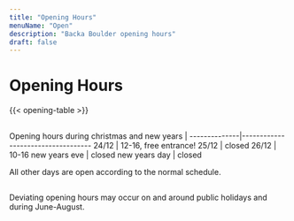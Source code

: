```yaml
---
title: "Opening Hours"
menuName: "Open"
description: "Backa Boulder opening hours"
draft: false
---
```


# Opening Hours

{{< opening-table >}}

## 

Opening hours during christmas and new years    | 
--------------|-----------------------------------
24/12         | 12-16, free entrance!
25/12         | closed
26/12         | 10-16
new years eve | closed
new years day | closed

All other days are open according to the normal schedule.

##

<!-- 
You can use this template for temporary opening hours
1. Remove this text and the html comment tags
2. Edit the information below
3. Voila, site will display temp opening hours.
4. Don't forget to change the Swedish content.


##

Opening hours during Easter    |
---------------------|----------
Friday April 2nd     | 10-19
Saturday April 3rd   | 10-19
Sunday April 4th     | 10-19
Monday April 5th     | 10-19

-->

Deviating opening hours may occur on and around public holidays and during June-August.
